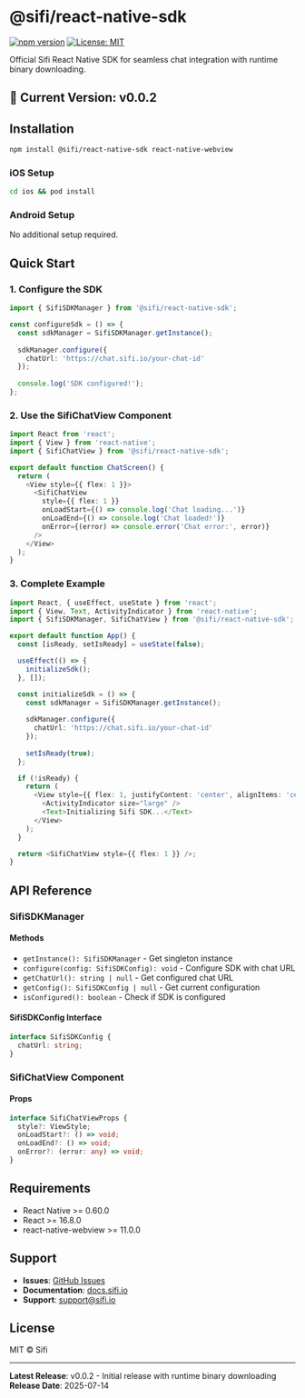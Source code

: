 # @sifi/react-native-sdk

[![npm version](https://badge.fury.io/js/@sifi%2Freact-native-sdk.svg)](https://www.npmjs.com/package/@sifi/react-native-sdk)
[![License: MIT](https://img.shields.io/badge/License-MIT-yellow.svg)](https://opensource.org/licenses/MIT)

Official Sifi React Native SDK for seamless chat integration with runtime binary downloading.

## 📱 Current Version: v0.0.2

## Installation

```bash
npm install @sifi/react-native-sdk react-native-webview
```

### iOS Setup

```bash
cd ios && pod install
```

### Android Setup

No additional setup required.

## Quick Start

### 1. Configure the SDK

```typescript
import { SifiSDKManager } from '@sifi/react-native-sdk';

const configureSdk = () => {
  const sdkManager = SifiSDKManager.getInstance();
  
  sdkManager.configure({
    chatUrl: 'https://chat.sifi.io/your-chat-id'
  });
  
  console.log('SDK configured!');
};
```

### 2. Use the SifiChatView Component

```typescript
import React from 'react';
import { View } from 'react-native';
import { SifiChatView } from '@sifi/react-native-sdk';

export default function ChatScreen() {
  return (
    <View style={{ flex: 1 }}>
      <SifiChatView
        style={{ flex: 1 }}
        onLoadStart={() => console.log('Chat loading...')}
        onLoadEnd={() => console.log('Chat loaded!')}
        onError={(error) => console.error('Chat error:', error)}
      />
    </View>
  );
}
```

### 3. Complete Example

```typescript
import React, { useEffect, useState } from 'react';
import { View, Text, ActivityIndicator } from 'react-native';
import { SifiSDKManager, SifiChatView } from '@sifi/react-native-sdk';

export default function App() {
  const [isReady, setIsReady] = useState(false);

  useEffect(() => {
    initializeSdk();
  }, []);

  const initializeSdk = () => {
    const sdkManager = SifiSDKManager.getInstance();
    
    sdkManager.configure({
      chatUrl: 'https://chat.sifi.io/your-chat-id'
    });
    
    setIsReady(true);
  };

  if (!isReady) {
    return (
      <View style={{ flex: 1, justifyContent: 'center', alignItems: 'center' }}>
        <ActivityIndicator size="large" />
        <Text>Initializing Sifi SDK...</Text>
      </View>
    );
  }

  return <SifiChatView style={{ flex: 1 }} />;
}
```

## API Reference

### SifiSDKManager

#### Methods

- `getInstance(): SifiSDKManager` - Get singleton instance
- `configure(config: SifiSDKConfig): void` - Configure SDK with chat URL
- `getChatUrl(): string | null` - Get configured chat URL
- `getConfig(): SifiSDKConfig | null` - Get current configuration
- `isConfigured(): boolean` - Check if SDK is configured

#### SifiSDKConfig Interface

```typescript
interface SifiSDKConfig {
  chatUrl: string;
}
```

### SifiChatView Component

#### Props

```typescript
interface SifiChatViewProps {
  style?: ViewStyle;
  onLoadStart?: () => void;
  onLoadEnd?: () => void;
  onError?: (error: any) => void;
}
```

## Requirements

- React Native >= 0.60.0
- React >= 16.8.0
- react-native-webview >= 11.0.0

## Support

- **Issues**: [GitHub Issues](https://github.com/sarj-ai/sifi-sdk-react-native/issues)
- **Documentation**: [docs.sifi.io](https://docs.sifi.io)
- **Support**: support@sifi.io

## License

MIT © Sifi

---

**Latest Release**: v0.0.2 - Initial release with runtime binary downloading  
**Release Date**: 2025-07-14

